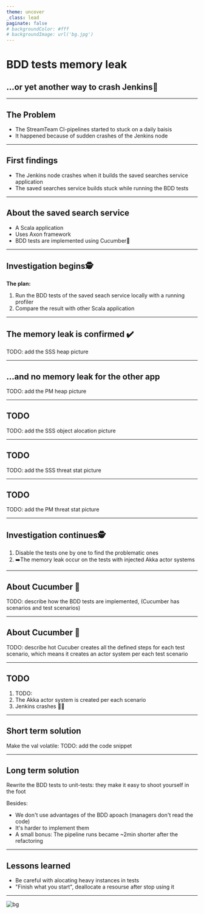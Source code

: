 ```yaml
---
theme: uncover
_class: lead
paginate: false
# backgroundColor: #fff
# backgroundImage: url('bg.jpg')
---
```



# **BDD tests memory leak**

## ...or yet another way to crash Jenkins👨

---

## **The Problem**

* The StreamTeam CI-pipelines started to stuck on a daily baisis
* It happened because of sudden crashes of the Jenkins node

---

## **First findings**

* The Jenkins node crashes when it builds the saved searches service application
* The saved searches service builds stuck while running the BDD tests

---

## **About the saved search service**

* A Scala application
* Uses Axon framework
* BDD tests are implemented using Cucumber🥒

---

## **Investigation begins🕵️**

**The plan:**
1. Run the BDD tests of the saved seach service locally with a running profiler
2. Compare the result with other Scala application

---

## The memory leak is confirmed ✔️

TODO: add the SSS heap picture 

---

## ...and no memory leak for the other app

TODO: add the PM heap picture 

---

## TODO

TODO: add the SSS object alocation picture

---

## TODO

TODO: add the SSS threat stat picture

---

## TODO

TODO: add the PM threat stat picture

---

## **Investigation continues🕵️**

1. Disable the tests one by one to find the problematic ones
2. ➡️The memory leak occur on the tests with injected Akka actor systems

---

## About Cucumber 🥒

TODO: describe how the BDD tests are implemented, (Cucumber has scenarios and test scenarios)

---

## About Cucumber 🥒

TODO: describe hot Cucuber creates all the defined steps for each test scenario, which means it creates an actor system per each test scenario

---

## TODO

1. TODO: 
2. The Akka actor system is created per each scenario
3. Jenkins crashes 👨🔫

---

## Short term solution

Make the val volatile:
TODO: add the code snippet

---

## Long term solution

Rewrite the BDD tests to unit-tests: they make it easy to shoot yourself in the foot

Besides: 
* We don't use advantages of the BDD apoach (managers don't read the code)
* It's harder to implement them
* A small bonus: The pipeline runs became ~2min shorter after the refactoring

---

## Lessons learned

* Be careful with alocating heavy instances in tests
* "Finish what you start", deallocate a resourse after stop using it

---

![bg](https://upload.wikimedia.org/wikipedia/commons/e/ea/Thats_all_folks.svg)


